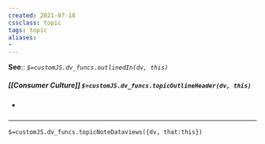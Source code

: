 ```yaml
---
created: 2021-07-18
cssclass: topic
tags: topic
aliases:
- 
---
```


**See**:: 
*`$=customJS.dv_funcs.outlinedIn(dv, this)`*

##### [[Consumer Culture]] `$=customJS.dv_funcs.topicOutlineHeader(dv, this)`
- 

### <hr class="dataviews"/>

`$=customJS.dv_funcs.topicNoteDataviews({dv, that:this})`

